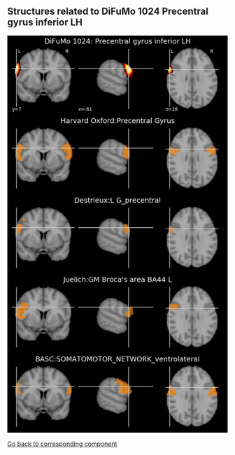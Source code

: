 


## Structures related to DiFuMo 1024 Precentral gyrus inferior LH

![132](132.jpg "Structures related to DiFuMo 1024 Precentral gyrus inferior LH")

[Go back to corresponding component](https://parietal-inria.github.io/DiFuMo/1024/html/132.html)
